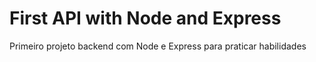 # First API with Node and Express
 Primeiro projeto backend com Node e Express para praticar habilidades
